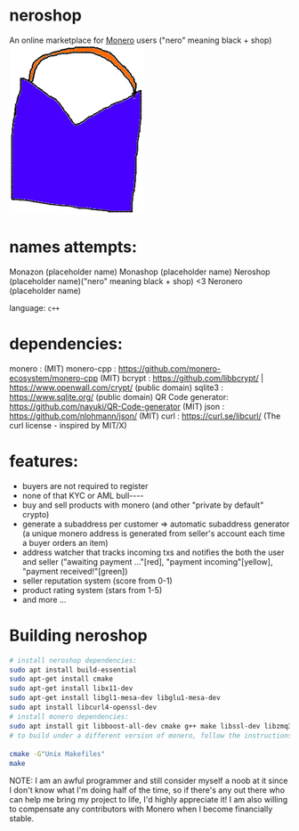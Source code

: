# neroshop 

An online marketplace for [Monero](https://getmonero.org/) users ("nero" meaning black + shop)
[![alt text](res/neroshop-logo.png)](https://github.com/larteyoh/neroshop "neroshop logo")

# names attempts:
Monazon  (placeholder name)
Monashop (placeholder name)
Neroshop (placeholder name)("nero" meaning black + shop) <3
Neronero (placeholder name)

language: `c++`

# dependencies:
monero     : (MIT)
monero-cpp : https://github.com/monero-ecosystem/monero-cpp (MIT)
bcrypt     : https://github.com/libbcrypt/ | https://www.openwall.com/crypt/ (public domain)
sqlite3    : https://www.sqlite.org/ (public domain)
QR Code generator: https://github.com/nayuki/QR-Code-generator (MIT)
json       : https://github.com/nlohmann/json/ (MIT)
curl       : https://curl.se/libcurl/ (The curl license - inspired by MIT/X)


# features:
* buyers are not required to register
* none of that KYC or AML bull----
* buy and sell products with monero (and other "private by default" crypto)
* generate a subaddress per customer => automatic subaddress generator (a unique monero address is generated from seller's account each time a buyer orders an item)
* address watcher that tracks incoming txs and notifies the both the user and seller
("awaiting payment ..."[red], "payment incoming"[yellow], "payment received!"[green])
* seller reputation system (score from 0-1)
* product rating system (stars from 1-5)
* and more ...

# Building neroshop
```sh
# install neroshop dependencies:
sudo apt install build-essential
sudo apt-get install cmake
sudo apt-get install libx11-dev
sudo apt-get install libgl1-mesa-dev libglu1-mesa-dev
sudo apt install libcurl4-openssl-dev
# install monero dependencies:
sudo apt install git libboost-all-dev cmake g++ make libssl-dev libzmq3-dev libhidapi-dev libudev-dev libusb-1.0-0-dev libfox-1.6-dev
# to build under a different version of monero, follow the instructions here: https://github.com/monero-ecosystem/monero-cpp#using-this-library-in-your-project

cmake -G"Unix Makefiles"
make
```

NOTE:
I am an awful programmer and still consider myself a noob at it since I don't know what I'm doing half of the time, so if there's any out there who can help me bring
my project to life, I'd highly appreciate it! 
I am also willing to compensate any contributors with Monero when I become financially stable.
